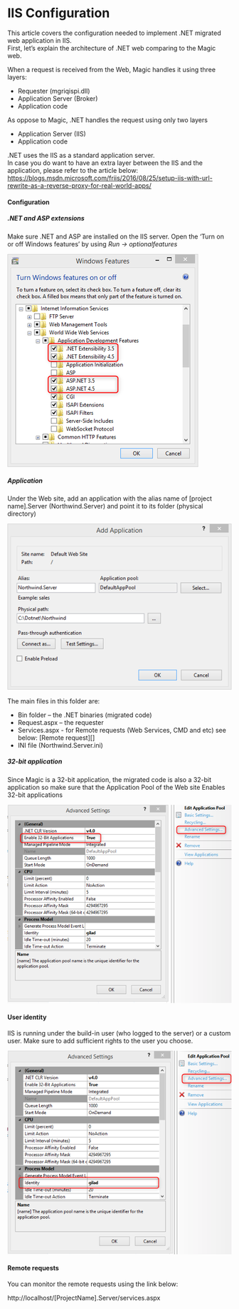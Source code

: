 ﻿# IIS Configuration

This article covers the configuration needed to implement .NET migrated web application in IIS.  
First, let’s explain the architecture of .NET web comparing to the Magic web.

When a request is received from the Web, Magic handles it using three layers:
-	Requester (mgriqispi.dll)
-	Application Server (Broker)
-	Application code

As oppose to Magic, .NET handles the request using only two layers
-	Application Server (IIS)
-	Application code

.NET uses the IIS as a standard application server.  
In case you do want to have an extra layer between the IIS and the application, please refer to the article below:
https://blogs.msdn.microsoft.com/friis/2016/08/25/setup-iis-with-url-rewrite-as-a-reverse-proxy-for-real-world-apps/


#### Configuration

##### .NET and ASP extensions

Make sure .NET and ASP are installed on the IIS server.
Open the  ‘Turn on or off Windows features’ by using 
*Run -> optionalfeatures*

![](NETASPExt.png)

##### Application

Under the Web site, add an application with the alias name of [project 
name].Server (Northwind.Server) and point it to its folder (physical directory)

![](AddApplication.png)

The main files in this folder are:
-	Bin folder – the .NET binaries (migrated code)
-	Request.aspx – the requester
-	Services.aspx  - for Remote requests (Web Services, CMD and etc) see below: [Remote request][]
-  INI file (Northwind.Server.ini)



##### 32-bit application

Since Magic is a 32-bit application, the migrated code is also a 32-bit application so make sure that the Application Pool of the Web site Enables 32-bit applications

![](32bit.png)


#### User identity 

IIS is running under the build-in user (who logged to the server) or a custom user. Make sure to add sufficient rights to the user you choose.

![](IIS_ID.png)


#### Remote requests

You can monitor the remote requests using the link below:

http://localhost/[ProjectName].Server/services.aspx








